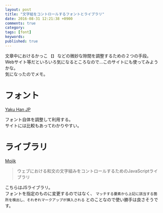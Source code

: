 ```yaml
---
layout: post
title: "文字組をコントロールするフォントとライブラリ"
date: 2016-08-31 12:21:38 +0900
comments: true
category:
tags: [font]
keywords:
published: true
---
```


文章中におけるかっこ `【】` などの微妙な隙間を調整するための２つの手段。  
Webサイト等だといろいろ気になるところなので…このサイトにも使ってみようかな。  
気になったのでメモ。  


# フォント
[Yaku Han JP](https://qrac.github.io/yakuhanjp/)
<div class="github-widget" data-repo="qrac/yakuhanjp"></div>

フォント自体を調整して利用する。  
サイトには比較もあってわかりやすい。  


# ライブラリ
[Mojik](http://terkel.jp/archives/2016/07/mojik/)
<div class="github-widget" data-repo="terkel/mojik"></div>

> ウェブにおける和文の文字組みをコントロールするためのJavaScriptライブラリ

こちらはJSライブラリ。  
フォントを指定のものに変更するのではなく、 `マッチする要素から上記に該当する箇所を検出し、それぞれマークアップが挿入される` とのことなので使い勝手は良さそうです。

